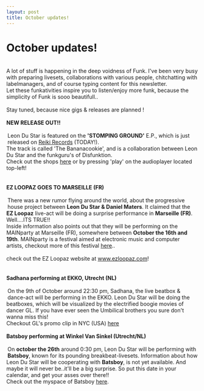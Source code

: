 ```yaml
---
layout: post
title: October updates!
---
```

<h1>October updates!</h1><br>A lot of stuff is happening in the deep voidness of Funk. I've been
very busy with preparing livesets, collaborations with various people,
chitchatting with labelmanagers, and of course typing content for this
newsletter. <br>Let these funkativities inspire you to listen/enjoy more funk, because the simplicity of Funk is sooo beautifull.. <br><br> Stay tuned, because nice gigs &amp; releases are planned ! <br> <br><div> <strong>NEW RELEASE OUT!!</strong> </div><div>&nbsp;</div><div><img class="img-align-left" alt="" src="/img/disfunktion.gif" style="margin-bottom: 20px;" align="left" border="0"></div><div> Leon Du Star is featured on the <strong>'STOMPING GROUND'</strong> E.P., which is just released on <a href="http://www.reikirecords.nl/" target="_blank">Reiki Records</a> (TODAY!). <br>The track is called 'The Bananacookie', and is a collaboration between Leon Du Star and the funkguru's of Disfunktion. </div><div>Check out the shops <a href="http://www.reikirecords.nl/index.php?option=com_content&amp;view=article&amp;id=55&amp;Itemid=62" target="_blank">here</a> or by pressing 'play' on the audioplayer located top-left! </div> <br> <div> <br> <strong>EZ LOOPAZ GOES TO MARSEILLE (FR)</strong></div><div>&nbsp;</div><div><img class="img-align-left" alt="" src="/img/ezloopaz.gif" style="margin-bottom: 20px;" align="left" border="0"></div><div> There was a new rumor flying around the world, about the progressive house project between <strong>Leon Du Star &amp; Daniel Maters</strong>. It claimed that the <strong>EZ Loopaz</strong> live-act will be doing a surprise performance in <strong>Marseille (FR)</strong>. Well....ITS TRUE!! </div><div>Inside information also points out that they will be performing on the MAINparty at Marseille (FR), somewhere between <strong>October the 16th and 19th</strong>. MAINparty is a festival aimed at electronic music and computer artists, checkout more of this festival <a href="http://www.medianostra.net/inside/?q=en">here</a>.. <br><br> check out the EZ Loopaz website at <a href="http://www.ezloopaz.com/">www.ezloopaz.com</a>! </div> <br> <div> <br> <strong>Sadhana performing at EKKO, Utrecht (NL)</strong></div><div>&nbsp;</div><img class="img-align-left" alt="" src="/img/bijschaven.gif" style="margin-bottom: 20px;" align="left" border="0">
On the 9th of October around 22:30 pm, Sadhana, the live beatbox &amp;
dance-act will be performing in the EKKO. Leon Du Star will be doing
the beatboxes, which will be visualized by the electrified boogie
movies of dancer GL. If you have ever seen the Umbilical brothers you
sure don't wanna miss this!<br> Checkout GL's promo clip in NYC (USA) <a href="http://nl.youtube.com/watch?v=DtOTmMv_APg" target="_blank">here</a>  <br> <div> <br> <strong>Batsboy performing at Winkel Van Sinkel (Utrecht/NL)</strong></div><div>&nbsp;</div><div><img class="img-align-left" alt="" src="/img/batsboy.gif" style="margin-bottom: 20px;" align="left" border="0"> On <strong>october the 26th</strong> around 0:30 pm, Leon Du Star will be performing with <strong>Batsboy</strong>, known for its pounding breakbeat-livesets. Information about how Leon Du Star will be cooperating with <strong>Batsboy</strong>,
is not yet available. And maybe it will never be..it'll be a big
surprise. So put this date in your calendar, and get your asses over
there!!<br> Check out the myspace of Batsboy <a href="http://www.myspace.com/thebatsboy" target="_blank">here</a>. </div>


